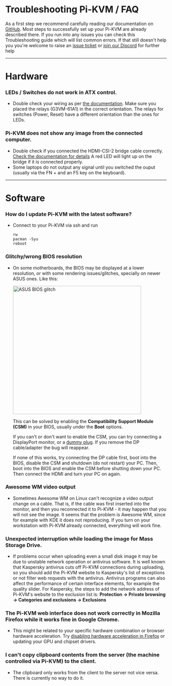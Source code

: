# Troubleshooting Pi-KVM / FAQ
As a first step we recommend carefully reading our documentation on [GitHub](https://github.com/pikvm/pikvm). Most steps to successfully set up your Pi-KVM are already described there. If you run into any issues you can check this Troubleshooting guide which will list common errors. If that still doesn't help you you're welcome to raise an [issue ticket](https://github.com/pikvm/pikvm/issues) or [join our Discord](https://discord.gg/bpmXfz5) for further help

-----

# Hardware
### LEDs / Switches do not work in ATX control.
- Double check your wiring as per [the documentation](/README.md#setting-up-the-v2). Make sure you placed the relays (G3VM-61A1) in the correct orientation. The relays for switches (Power, Reset) have a different orientation than the ones for LEDs.

### Pi-KVM does not show any image from the connected computer.
- Double check if you connected the HDMI-CSI-2 bridge cable correctly. [Check the documentation for details](/README.md#for-the-hdmi-csi-bridge) A red LED will light up on the bridge if it is connected properly. 
- Some laptops do not output any signal until you switched the ouput (usually via the FN + and an F5 key on the keyboard). 

-----

# Software
### How do I update Pi-KVM with the latest software?
- Connect to your Pi-KVM via ssh and run 
  ```
  rw
  pacman -Syu
  reboot
  ```

### Glitchy/wrong BIOS resolution
- On some motherboards, the BIOS may be displayed at a lower resolution, or with some rendering issues/glitches, specially on newer ASUS ones. Like this:

  <img src="../img/bios_glitch.png" alt="ASUS BIOS glitch" width="400"/>

  This can be solved by enabling the **Compatibility Support Module (CSM)** in your BIOS, usually under the **Boot** options.

  If you can't or don't want to enable the CSM, you can try connecting a DisplayPort monitor, or a [dummy plug](http://amazon.com/s?k=displayport+dummy+plug). If you remove the DP cable/adapter the bug will reappear.

  If none of this works, try connecting the DP cable first, boot into the BIOS, disable the CSM and shutdown (do not restart) your PC. Then, boot into the BIOS and enable the CSM before shutting down your PC. Then connect the HDMI and turn your PC on again.

### Awesome WM video output
- Sometimes Awesome WM on Linux can't recognize a video output change on a cable. That is, if the cable was first inserted into the monitor, and then you reconnected it to Pi-KVM - it may happen that you will not see the image. It seems that the problem is Awesome WM, since for example with KDE it does not reproducing. If you turn on your workstation with Pi-KVM already connected, everything will work fine.

### Unexpected interruption while loading the image for Mass Storage Drive.
- If problems occur when uploading even a small disk image it may be due to unstable network operation or antivirus software. It is well known that Kaspersky antivirus cuts off Pi-KVM connections during uploading, so you should add the Pi-KVM website to Kaspersky's list of exceptions or not filter web requests with the antivirus. Antivirus programs can also affect the performance of certain interface elements, for example the quality slider. For Kaspersky, the steps to add the network address of Pi-KVM's website to the exclusion list is: **Protection -> Private browsing -> Categories and exclusions -> Exclusions**

### The Pi-KVM web interface does not work correctly in Mozilla Firefox while it works fine in Google Chrome.
- This might be related to your specific hardware combination or browser hardware acceleration. Try [disabling hardware acceleration in Firefox](https://support.mozilla.org/en-US/kb/hardware-acceleration-and-windowblinds-crash) or updating your GPU and chipset drivers.

### I can't copy clipboard contents from the server (the machine controlled via Pi-KVM) to the client.
- The clipboard only works from the client to the server not vice versa. There is currently no way to do it.
